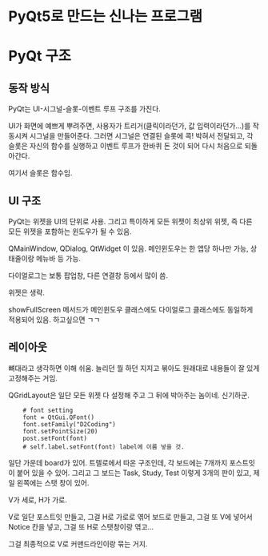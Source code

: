 PyQt5로 만드는 신나는 프로그램
============================

# PyQt 구조

## 동작 방식

PyQt는 UI-시그널-슬롯-이벤트 루프 구조를 가진다.

UI가 화면에 예쁘게 뿌려주면, 사용자가 트리거(클릭이라던가, 값 입력이라던가...)를 작동시켜 시그널을 만들어준다. 그러면 시그널은 연결된 슬롯에 콕! 박혀서 전달되고, 각 슬롯은 자신의 함수를 실행하고 이벤트 루프가 한바퀴 돈 것이 되어 다시 처음으로 되돌아간다.

여기서 슬롯은 함수임.



## UI 구조

PyQt는 위젯을 UI의 단위로 사용. 그리고 특이하게 모든 위젯이 최상위 위젯, 즉 다른 모든 위젯을 포함하는 윈도우가 될 수 있음.

QMainWindow, QDialog, QtWidget 이 있음. 메인윈도우는 한 앱당 하나만 가능, 상태줄이랑 메뉴바 등 가능.

다이얼로그는 보통 팝업창, 다른 연결창 등에서 많이 씀.

위젯은 생략.


showFullScreen 메서드가 메인윈도우 클래스에도 다이얼로그 클래스에도 동일하게 적용되어 있음. 하고싶으면 ㄱㄱ

## 레이아웃

뼈대라고 생각하면 이해 쉬움. 늘리던 뭘 하던 지지고 볶아도 원래대로 내용들이 잘 있게 고정해주는 거임.

QGridLayout은 일단 모든 위젯 다 설정해 주고 그 뒤에 박아주는 놈이네. 신기하군.


        # font setting
        font = QtGui.QFont()
        font.setFamily("D2Coding")
        font.setPointSize(20)
        post.setFont(font)
        # self.label.setFont(font) label에 이름 넣을 것.



일단 가운데 board가 있어. 트렐로에서 따온 구조인데, 각 보드에는 7개까지 포스트잇이 붙어 있을 수 있어. 그리고 그 보드는 Task, Study, Test 이렇게 3개의 판이 있고, 제일 왼쪽에는 스탯 창이 있어.

V가 세로, H가 가로.

V로 일단 포스트잇 만들고, 그걸 H로 가로로 엮어 보드로 만들고, 그걸 또 V에 넣어서 Notice 칸을 넣고, 그걸 또 H로 스탯창이랑 엮고...

그걸 최종적으로 V로 커맨드라인이랑 묶는 거지.
